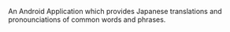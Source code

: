 An Android Application which provides Japanese translations and pronounciations of common words and phrases.
